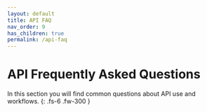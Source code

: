 ```yaml
---
layout: default
title: API FAQ
nav_order: 9
has_children: true
permalink: /api-faq
---
```


# API Frequently Asked Questions

In this section you will find common questions about API use and workflows.
{: .fs-6 .fw-300 }